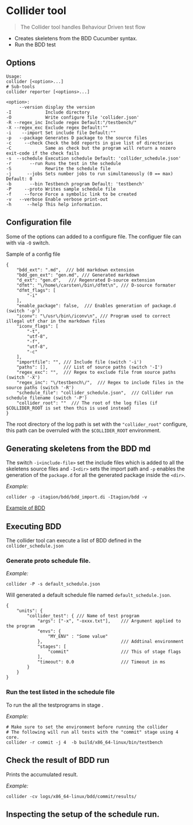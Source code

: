 # Collider tool
>The Collider tool handles Behaviour Driven test flow
- Creates skeletens from the BDD Cucumber syntax.
- Run the BDD test 

## Options
```
Usage:
collider [<option>...]
# Sub-tools
collider reporter [<options>...]

<option>:
     --version display the version
-I             Include directory
-O             Write configure file 'collider.json'
-R --regex_inc Include regex Default:"/testbench/"
-X --regex_exc Exclude regex Default:""
-i    --import Set include file Default:""
-p   --package Generates D package to the source files
-c     --check Check the bdd reports in give list of directories
-C             Same as check but the program will return a nozero exit-code if the check fails
-s  --schedule Execution schedule Default: 'collider_schedule.json'
-r       --run Runs the test in the schedule
-S             Rewrite the schedule file
-j      --jobs Sets number jobs to run simultaneously (0 == max) Default: 0
-b       --bin Testbench program Default: 'testbench'
-P     --proto Writes sample schedule file
-f     --force Force a symbolic link to be created
-v   --verbose Enable verbose print-out
-h      --help This help information.
```

## Configuration file
Some of the options can added to a configure file.
The configuer file can with via `-O` switch.

Sample of a config file
```
{
    "bdd_ext": ".md",  /// bdd markdown extension
    "bdd_gen_ext": "gen.md", /// Generated markdown
    "d_ext": "gen.d",   /// Regenrated D-source extension
    "dfmt": "\/home\/carsten\/bin\/dfmt\n", /// D-source formater
    "dfmt_flags": [
        "-i"
    ],
    "enable_package": false,  /// Enables generation of package.d (switch '-p')
    "iconv": "\/usr\/bin\/iconv\n", /// Program used to correct illegal utf char in the markdown files
    "iconv_flags": [
        "-t",
        "utf-8",
        "-f",
        "utf-8",
        "-c"
    ],
    "importfile": "", /// Include file (switch '-i')
    "paths": [],      /// List of source paths (switch '-I')
    "regex_exc": "",  /// Regex to exclude file from source paths (switch '-X')
    "regex_inc": "\/testbench\/",  /// Regex to include files in the source paths (switch '-R')
    "schedule_file": "collider_schedule.json",  /// Collider run schedule filename (switch '-P')
    "collider_root": ""  /// The root of the log files (if $COLLIDER_ROOT is set then this is used instead)
}
```
The root directory of the log path is set with the `"collider_root"` configure,
this path can be overruled with the `$COLLIDER_ROOT` environment.


## Generating skeletens from the BDD md

The switch `-i<include-file>` set the include files which is added to all the skeletens source files and 
`-I<dir>` sets the import path and 
`-p` enables the generation of the `package.d` for all the generated package inside the `<dir>`.

*Example:*
```
collider -p -itagion/bdd/bdd_import.di -Itagion/bdd -v
```
[Example of BDD](documents/behaviour/BDD_Process.md)

## Executing BDD 
The collider tool can execute a list of BDD defined in the `collider_schedule.json`


### Generate proto schedule file.
*Example:*
```
collider -P -s default_schedule.json
```
Will generated a default schedule file named `default_schedule.json`.
```
{
    "units": {
        "collider_test": { /// Name of test program 
            "args": ["-x", "-oxxx.txt"],    /// Argument applied to the program
            "envs": {
                "MY_ENV" : "Some value"
            },                              /// Addtinal environment 
            "stages": [
                "commit"                    /// This of stage flags
            ],
            "timeout": 0.0                  /// Timeout in ms
        }
    }
}
```

### Run the test listed in the schedule file
To run the all the testprograms in stage .

*Example:*
```
# Make sure to set the environment before running the collider
# The following will run all tests with the "commit" stage using 4 core.
collider -r commit -j 4  -b build/x86_64-linux/bin/testbench
```



## Check the result of BDD run

Prints the accumulated result. 

*Example:*
```
collider -cv logs/x86_64-linux/bdd/commit/results/
```

## Inspecting the setup of the schedule run.
